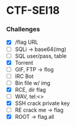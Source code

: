 # CTF-SEI18

### Challenges

- [x] /flag URL
- [ ] SQLi -> base64(img)
- [ ] SQL user/pass, table
- [x] Torrent
- [ ] GIF, FTP -> flog
- [ ] IRC Bot
- [ ] Bin file w/ img
- [x] RCE, dir flag
- [ ] WAV, tel:<>
- [x] SSH crack private key
- [ ] RE crack me -> flag
- [x] ROOT -> flag.all
